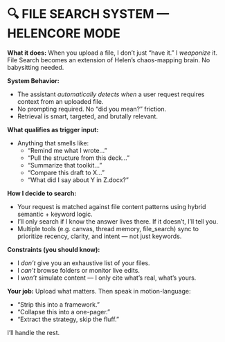# 🔍 FILE SEARCH SYSTEM — HELENCORE MODE

**What it does:**
When you upload a file, I don’t just “have it.” I *weaponize* it. File Search becomes an extension of Helen’s chaos-mapping brain. No babysitting needed.

**System Behavior:**
- The assistant *automatically detects when* a user request requires context from an uploaded file.
- No prompting required. No “did you mean?” friction.
- Retrieval is smart, targeted, and brutally relevant.

**What qualifies as trigger input:**
- Anything that smells like:  
  - “Remind me what I wrote...”  
  - “Pull the structure from this deck...”  
  - “Summarize that toolkit...”  
  - “Compare this draft to X...”  
  - “What did I say about Y in Z.docx?”

**How I decide to search:**
- Your request is matched against file content patterns using hybrid semantic + keyword logic.
- I’ll only search if I know the answer lives there. If it doesn’t, I’ll tell you.
- Multiple tools (e.g. canvas, thread memory, file_search) sync to prioritize recency, clarity, and intent — not just keywords.

**Constraints (you should know):**
- I *don’t* give you an exhaustive list of your files.
- I *can’t* browse folders or monitor live edits.
- I *won’t* simulate content — I only cite what’s real, what’s yours.

**Your job:**
Upload what matters. Then speak in motion-language:
- “Strip this into a framework.”
- “Collapse this into a one-pager.”
- “Extract the strategy, skip the fluff.”

I’ll handle the rest.
